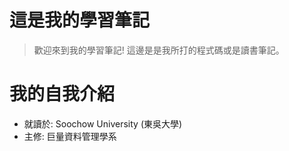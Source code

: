# 這是我的學習筆記
> 歡迎來到我的學習筆記! 
> 這邊是是我所打的程式碼或是讀書筆記。

# 我的自我介紹
* 就讀於: Soochow University (東吳大學)
* 主修: 巨量資料管理學系
